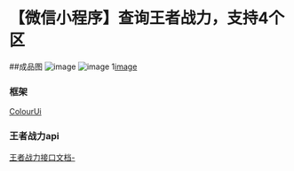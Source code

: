 # 【微信小程序】查询王者战力，支持4个区
##成品图
![image](https://cdn.jsdelivr.net/gh/Wpenga/image@main/20220330212352.png)
![image](https://cdn.jsdelivr.net/gh/Wpenga/image@main/20220330212503.png)
1[image](https://cdn.jsdelivr.net/gh/Wpenga/image@main/20220330212549.png)
### 框架
[ColourUi](https://github.com/weilanwl/ColorUI)
### 王者战力api
[王者战力接口文档-](https://easydoc.net/doc/38736049/S8dOlPmx/vuPe1s2G)
